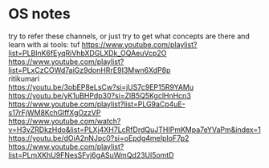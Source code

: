 # OS notes

try to refer these channels, or just try to get what concepts are there and learn with ai tools:
tuf
https://www.youtube.com/playlist?list=PLBlnK6fEyqRiVhbXDGLXDk_OQAeuVcp2O   
https://www.youtube.com/playlist?list=PLxCzCOWd7aiGz9donHRrE9I3Mwn6XdP8p   
ritikumari  
https://youtu.be/3obEP8eLsCw?si=jUS7c9EP15R9YAMu  
https://youtu.be/yK1uBHPdp30?si=ZlB5Q5KgclHnHcn3   
https://www.youtube.com/playlist?list=PLG9aCp4uE-s17rFjWM8KchGlffXgOzzVP   
https://www.youtube.com/watch?v=H3vZRDkzHdo&list=PLXj4XH7LcRfDrdQuJTHIPmKMpa7eYVaPm&index=1   
https://youtu.be/dOiA2nNJpc0?si=oEpdg4meIpIoF7p2  
https://www.youtube.com/playlist?list=PLmXKhU9FNesSFvj6gASuWmQd23Ul5omtD   